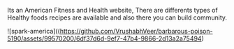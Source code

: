 Its an American Fitness and Health website, There are differents types of Healthy foods recipes are available and also there you can build community.

![spark-america]((https://github.com/VrushabhVeer/barbarous-poison-5190/assets/99570200/6df37d6d-9ef7-47b4-9866-2d13a2a75494)

